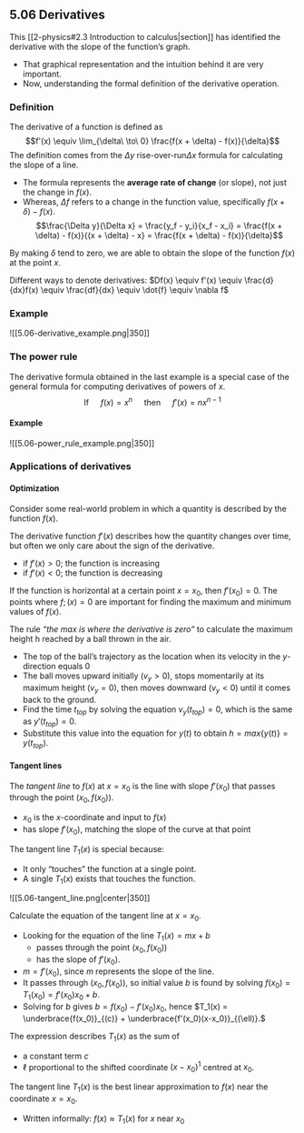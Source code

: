 ## 5.06 Derivatives
This [[2-physics#2.3 Introduction to calculus|section]] has identified the derivative with the slope of the function’s graph.
- That graphical representation and the intuition behind it are very important.
- Now, understanding the formal definition of the derivative operation.
### Definition
The derivative of a function is defined as $$f'(x) \equiv \lim_{\delta\ \to\ 0} \frac{f(x + \delta) - f(x)}{\delta}$$
The definition comes from the $\Delta y$ rise-over-run$\Delta x$ formula for calculating the slope of a line.
- The formula represents the **average rate of change** (or slope), not just the change in $f(x)$.
- Whereas, $\Delta f$ refers to a change in the function value, specifically $f(x+\delta) - f(x)$.
$$\frac{\Delta y}{\Delta x} = \frac{y_f - y_i}{x_f - x_i} = \frac{f(x + \delta) - f(x)}{(x + \delta) - x} = \frac{f(x + \delta) - f(x)}{\delta}$$




By making $\delta$ tend to zero, we are able to obtain the slope of the function $f(x)$ at the point $x$.

Different ways to denote derivatives: $Df(x) \equiv f'(x) \equiv \frac{d}{dx}f(x) \equiv \frac{df}{dx} \equiv \dot{f} \equiv \nabla f$
### Example
![[5.06-derivative_example.png|350]]

### The power rule
The derivative formula obtained in the last example is a special case of the general formula for computing derivatives of powers of $x$. $$\text{If } \quad f(x) = x^n \quad \text{ then } \quad f'(x) = nx^{n-1}$$
#### Example
![[5.06-power_rule_example.png|350]]

### Applications of derivatives
#### Optimization
Consider some real-world problem in which a quantity is described by the function $f(x)$.

The derivative function $f'(x)$ describes how the quantity changes over time, but often we only care about the sign of the derivative.
- if $f'(x) > 0$; the function is increasing
- if $f′(x) < 0$; the function is decreasing

If the function is horizontal at a certain point $x = x_0$, then $f'(x_0) = 0$.
The points where $f;(x) = 0$ are important for finding the maximum and minimum values of $f(x)$.

 The rule _“the max is where the derivative is zero”_ to calculate the maximum height h reached by a ball thrown in the air.
 - The top of the ball’s trajectory as the location when its velocity in the $y$-direction equals 0
 - The ball moves upward initially $(v_y > 0)$, stops momentarily at its maximum height $(v_y = 0)$, then moves downward $(v_y < 0)$ until it comes back to the ground.
 - Find the time $t_{top}$ by solving the equation $v_y (t_{top}) = 0$, which is the same as $y'(t_{top}) = 0$.
 - Substitute this value into the equation for $y(t)$ to obtain $h = max\{y(t)\} = y(t_{top})$.
#### Tangent lines
The _tangent line_ to $f(x)$ at $x = x_0$ is the line with slope $f'(x_0)$ that passes through the point $(x_{0}, f(x_{0}))$.
- $x_0$ is the $x$-coordinate and input to $f(x)$
- has slope $f'(x_0 )$, matching the slope of the curve at that point

The tangent line $T_{1}(x)$ is special because:
- It only “touches” the function at a single point.
- A single $T_{1}(x)$ exists that touches the function.

![[5.06-tangent_line.png|center|350]]

Calculate the equation of the tangent line at $x = x_0$.
- Looking for the equation of the line $T_1(x) = mx + b$ 
	- passes through the point $(x_0, f(x_0))$ 
	- has the slope of $f'(x_0)$.
- $m=f'(x_0)$, since $m$ represents the slope of the line.
- It passes through $(x_0, f(x_0))$, so initial value $b$ is found by solving $f(x_0)=T_1(x_0)=f'(x_0)x_0+b$.
- Solving for $b$ gives $b=f(x_0)-f'(x_0)x_0$, hence $T_1(x) = \underbrace{f(x_0)}_{(c)} + \underbrace{f'(x_0)(x-x_0)}_{(\ell)}.$

The expression describes $T_1(x)$ as the sum of 
- a constant term $c$ 
- $\ell$ proportional to the shifted coordinate $(x − x_0)^1$ centred at $x_0$.

The tangent line $T_1(x)$ is the best linear approximation to $f(x)$ near the coordinate $x = x_0$. 
- Written informally: $f(x) \approx T_1(x) \text{ for } x \text{ near } x_0$
